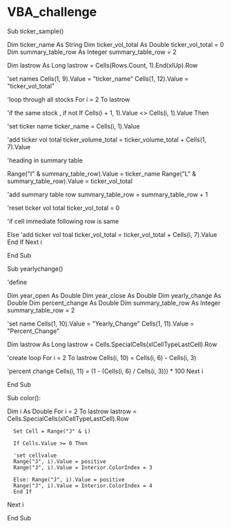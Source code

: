 # VBA_challenge

Sub ticker_sample()

Dim ticker_name As String
Dim ticker_vol_total As Double
ticker_vol_total = 0
Dim summary_table_row As Integer
summary_table_row = 2

Dim lastrow As Long
lastrow = Cells(Rows.Count, 1).End(xlUp).Row

'set names
Cells(1, 9).Value = "ticker_name"
Cells(1, 12).Value = "ticker_vol_total"

'loop through all stocks
For i = 2 To lastrow

'if the same stock , if not
If Cells(i + 1, 1).Value <> Cells(i, 1).Value Then

'set ticker name
ticker_name = Cells(i, 1).Value

'add ticker vol total
ticker_volume_total = ticker_volume_total + Cells(1, 7).Value

'heading in summary table

Range("I" & summary_table_row).Value = ticker_name
Range("L" & summary_table_row).Value = ticker_vol_total

'add summary table row
summary_table_row = summary_table_row + 1

'reset ticker vol total
ticker_vol_total = 0

'if cell immediate following row is same

Else
'add ticker vol toal
ticker_vol_total = ticker_vol_total + Cells(i, 7).Value
End If
Next i



End Sub

Sub yearlychange()

'define

Dim year_open As Double
Dim year_close As Double
Dim yearly_change As Double
Dim percent_change As Double
Dim summary_table_row As Integer
summary_table_row = 2

'set name
Cells(1, 10).Value = "Yearly_Change"
Cells(1, 11).Value = "Percent_Change"

Dim lastrow As Long
lastrow = Cells.SpecialCells(xlCellTypeLastCell).Row

'create loop
For i = 2 To lastrow
Cells(i, 10) = Cells(i, 6) - Cells(i, 3)

'percent change
Cells(i, 11) = (1 - (Cells(i, 6) / Cells(i, 3))) * 100
Next i


End Sub


Sub color():


Dim i As Double
For i = 2 To lastrow
lastrow = Cells.SpecialCells(xlCellTypeLastCell).Row

      Set Cell = Range("J" & i)
     
      If Cells.Value >= 0 Then
      
      'set cellvalue
      Range("J", i).Value = positive
      Range("J", i).Value = Interior.ColorIndex = 3
      
      Else: Range("J", i).Value = positive
      Range("J", i).Value = Interior.ColorIndex = 4
      End If
      
     
   Next i

End Sub


